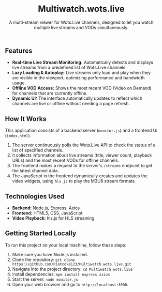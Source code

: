 <!DOCTYPE html>
<html lang="en">
<head>
<body class="bg-slate-900 text-white p-6">
    <div class="max-w-4xl mx-auto space-y-8">
        <header class="text-center space-y-2">
            <h1 class="text-4xl md:text-5xl font-extrabold text-indigo-400">Multiwatch.wots.live</h1>
            <p class="text-lg text-slate-300">A multi-stream viewer for Wots.Live channels, designed to let you watch multiple live streams and VODs simultaneously.</p>
        </header>
        <section class="space-y-4">
            <h2 class="text-2xl md:text-3xl font-bold text-indigo-300">Features</h2>
            <ul class="list-disc list-inside space-y-2 text-slate-200">
                <li><strong class="font-semibold">Real-time Live Stream Monitoring:</strong> Automatically detects and displays live streams from a predefined list of Wots.Live channels.</li>
                <li><strong class="font-semibold">Lazy Loading & Autoplay:</strong> Live streams only load and play when they are visible in the viewport, optimizing performance and bandwidth usage.</li>
                <li><strong class="font-semibold">Offline VOD Access:</strong> Shows the most recent VOD (Video on Demand) for channels that are currently offline.</li>
                <li><strong class="font-semibold">Dynamic UI:</strong> The interface automatically updates to reflect which channels are live or offline without needing a page refresh.</li>
            </ul>
        </section>
        <section class="space-y-4">
            <h2 class="text-2xl md:text-3xl font-bold text-indigo-300">How It Works</h2>
            <p class="text-slate-200">
                This application consists of a backend server (<code>monitor.js</code>) and a frontend UI (<code>index.html</code>).
            </p>
            <ol class="list-decimal list-inside space-y-2 text-slate-200">
                <li>The server continuously polls the Wots.Live API to check the status of a list of specified channels.</li>
                <li>It collects information about live streams (title, viewer count, playback URLs) and the most recent VODs for offline channels.</li>
                <li>The frontend makes a request to the server's <code>/streams</code> endpoint to get the latest channel data.</li>
                <li>The JavaScript in the frontend dynamically creates and updates the video widgets, using <code>hls.js</code> to play the M3U8 stream formats.</li>
            </ol>
        </section>
        <section class="space-y-4">
            <h2 class="text-2xl md:text-3xl font-bold text-indigo-300">Technologies Used</h2>
            <ul class="list-disc list-inside space-y-2 text-slate-200">
                <li><strong class="font-semibold">Backend:</strong> Node.js, Express, Axios</li>
                <li><strong class="font-semibold">Frontend:</strong> HTML5, CSS, JavaScript</li>
                <li><strong class="font-semibold">Video Playback:</strong> hls.js for HLS streaming</li>
            </ul>
        </section>
        <section class="space-y-4">
            <h2 class="text-2xl md:text-3xl font-bold text-indigo-300">Getting Started Locally</h2>
            <p class="text-slate-200">To run this project on your local machine, follow these steps:</p>
            <ol class="list-decimal list-inside space-y-2 text-slate-200">
                <li>Make sure you have Node.js installed.</li>
                <li>Clone the repository: <code>git clone https://github.com/Riotcoke123/Multiwatch.wots.live.git</code></li>
                <li>Navigate into the project directory: <code>cd Multiwatch.wots.live</code></li>
                <li>Install dependencies: <code>npm install express axios</code></li>
                <li>Start the server: <code>node monitor.js</code></li>
                <li>Open your web browser and go to <code>http://localhost:3000</code>.</li>
            </ol>
        </section>
    </div>
</body>
</html>
